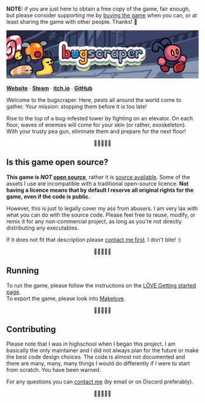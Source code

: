 **NOTE:** if you are just here to obtain a free copy of the game, fair enough, but please consider supporting me by [buying the game](https://bugscraper.net) when you can, or at least sharing the game with other people. Thanks! 🙂
<br>

![Bugscraper banner](readme/banner.png)

[**Website**](https://bugscraper.net) ·
[**Steam**](https://s.team/a/2957130) ·
[**itch.io**](https://yolwoocle.itch.io/bugscraper) ·
[**GitHub**](https://github.com/yolwoocle/bugscraper)

Welcome to the bugscraper.
Here, pests all around the world come to gather.
Your mission: stopping them before it is too late!

Rise to the top of a bug-infested tower by fighting on an elevator. On each floor, waves of enemies will come for your skin (or rather, exoskeleton). With your trusty pea gun, eliminate them and prepare for the next floor!

<div align="center">
  🐞🐞🐞🐞🐞
</div>  


## Is this game open source?
**This game is _NOT_ [open source](https://en.wikipedia.org/wiki/Open-source_software)**, rather it is [source available](https://en.wikipedia.org/wiki/Source-available_software). Some of the assets I use are incompatible with a traditional open-source licence. **Not having a licence means that by default I reserve all original rights for the game, even if the code is public.**  

However, this is just to legally cover my ass from abusers. I am very lax with what you can do with the source code. Please feel free to reuse, modify, or remix it for any non-commercial project, as long as you're not directly distributing any executables.

If it does not fit that description please [contact me first](https://yolwoocle.com/about). I don't bite! :)

<div align="center">
  🐛🐛🐛🐛🐛
</div>  

## Running
To run the game, please follow the instructions on the [LÖVE Getting started page](https://love2d.org/wiki/Getting_Started).   
To export the game, please look into [Makelove](https://github.com/pfirsich/makelove).   

<div align="center">
  🐜🐜🐜🐜🐜
</div>  

## Contributing

Please note that I was in highschool when I began this project. I am basically the only maintainer and I did not always plan for the future or make the best code design choices. The code is almost not documented and there are many, many, many things I would do differently if I were to start from scratch. You have been warned. 

For any questions you can [contact me](https://yolwoocle.com/about) (by email or on Discord preferably).

<div align="center">
  🐝🐝🐝🐝🐝
</div>  